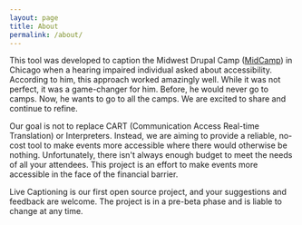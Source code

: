 ```yaml
---
layout: page
title: About
permalink: /about/
---
```

This tool was developed to caption the Midwest Drupal Camp ([MidCamp](https://www.midcamp.org/)) in Chicago when a hearing impaired individual asked about accessibility. According to him, this approach worked amazingly well. While it was not perfect, it was a game-changer for him. Before, he would never go to camps. Now, he wants to go to all the camps. We are excited to share and continue to refine.

Our goal is not to replace CART (Communication Access Real-time Translation) or Interpreters. Instead, we are aiming to provide a reliable, no-cost tool to make events more accessible where there would otherwise be nothing. Unfortunately, there isn't always enough budget to meet the needs of all your attendees. This project is an effort to make events more accessible in the face of the financial barrier.

Live Captioning is our first open source project, and your suggestions and feedback are welcome. The project is in a pre-beta phase and is liable to change at any time.
